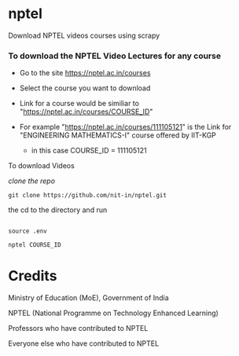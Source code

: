 # nptel
Download NPTEL videos courses using scrapy

### To download the NPTEL Video Lectures for any course


* Go to the site https://nptel.ac.in/courses

* Select the course you want to download

* Link for a course would be similiar to "https://nptel.ac.in/courses/COURSE_ID"

* For example "https://nptel.ac.in/courses/111105121" is the Link for "ENGINEERING MATHEMATICS-I"
 course offered by IIT-KGP 
  * in this case COURSE_ID = 111105121


To download Videos

*clone the repo*

```
git clone https://github.com/nit-in/nptel.git

```

the cd to the directory and run 

```

source .env

nptel COURSE_ID

```
# Credits
Ministry of Education (MoE), Government of India

NPTEL (National Programme on Technology Enhanced Learning)

Professors who have contributed to NPTEL

Everyone else who have contributed to NPTEL
